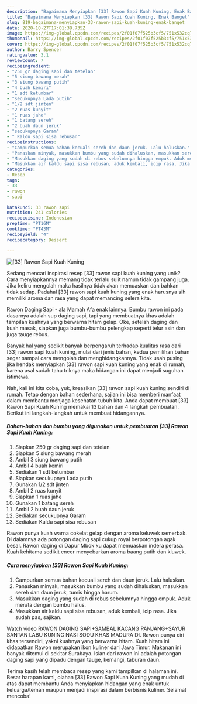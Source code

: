 ```yaml
---
description: "Bagaimana Menyiapkan [33] Rawon Sapi Kuah Kuning, Enak Banget"
title: "Bagaimana Menyiapkan [33] Rawon Sapi Kuah Kuning, Enak Banget"
slug: 819-bagaimana-menyiapkan-33-rawon-sapi-kuah-kuning-enak-banget
date: 2020-10-27T17:01:38.735Z
image: https://img-global.cpcdn.com/recipes/2f01f07f525b3cf5/751x532cq70/33-rawon-sapi-kuah-kuning-foto-resep-utama.jpg
thumbnail: https://img-global.cpcdn.com/recipes/2f01f07f525b3cf5/751x532cq70/33-rawon-sapi-kuah-kuning-foto-resep-utama.jpg
cover: https://img-global.cpcdn.com/recipes/2f01f07f525b3cf5/751x532cq70/33-rawon-sapi-kuah-kuning-foto-resep-utama.jpg
author: Barry Spencer
ratingvalue: 3.1
reviewcount: 7
recipeingredient:
- "250 gr daging sapi dan tetelan"
- "5 siung bawang merah"
- "3 siung bawang putih"
- "4 buah kemiri"
- "1 sdt ketumbar"
- "secukupnya Lada putih"
- "1/2 sdt jinten"
- "2 ruas kunyit"
- "1 ruas jahe"
- "1 batang sereh"
- "2 buah daun jeruk"
- "secukupnya Garam"
- " Kaldu sapi sisa rebusan"
recipeinstructions:
- "Campurkan semua bahan kecuali sereh dan daun jeruk. Lalu haluskan."
- "Panaskan minyak, masukkan bumbu yang sudah dihaluskan, masukkan sereh dan daun jeruk, tumis hingga harum."
- "Masukkan daging yang sudah di rebus sebelumnya hingga empuk. Aduk merata dengan bumbu halus."
- "Masukkan air kaldu sapi sisa rebusan, aduk kembali, icip rasa. Jika sudah pas, sajikan."
categories:
- Resep
tags:
- 33
- rawon
- sapi

katakunci: 33 rawon sapi 
nutrition: 241 calories
recipecuisine: Indonesian
preptime: "PT16M"
cooktime: "PT43M"
recipeyield: "4"
recipecategory: Dessert

---
```



![[33] Rawon Sapi Kuah Kuning](https://img-global.cpcdn.com/recipes/2f01f07f525b3cf5/751x532cq70/33-rawon-sapi-kuah-kuning-foto-resep-utama.jpg)

Sedang mencari inspirasi resep [33] rawon sapi kuah kuning yang unik? Cara menyiapkannya memang tidak terlalu sulit namun tidak gampang juga. Jika keliru mengolah maka hasilnya tidak akan memuaskan dan bahkan tidak sedap. Padahal [33] rawon sapi kuah kuning yang enak harusnya sih memiliki aroma dan rasa yang dapat memancing selera kita.

Rawon Daging Sapi - ala Mamah Afa enak lainnya. Bumbu rawon ini pada dasarnya adalah sup daging sapi, tapi yang membuatnya khas adalah tampilan kuahnya yang berwarna hitam gelap. Oke, setelah daging dan kuah masak, siapkan juga bumbu-bumbu pelengkap seperti telur asin dan juga tauge rebus.

Banyak hal yang sedikit banyak berpengaruh terhadap kualitas rasa dari [33] rawon sapi kuah kuning, mulai dari jenis bahan, kedua pemilihan bahan segar sampai cara mengolah dan menghidangkannya. Tidak usah pusing jika hendak menyiapkan [33] rawon sapi kuah kuning yang enak di rumah, karena asal sudah tahu triknya maka hidangan ini dapat menjadi suguhan istimewa.


Nah, kali ini kita coba, yuk, kreasikan [33] rawon sapi kuah kuning sendiri di rumah. Tetap dengan bahan sederhana, sajian ini bisa memberi manfaat dalam membantu menjaga kesehatan tubuh kita. Anda dapat membuat [33] Rawon Sapi Kuah Kuning memakai 13 bahan dan 4 langkah pembuatan. Berikut ini langkah-langkah untuk membuat hidangannya.

<!--inarticleads1-->

##### Bahan-bahan dan bumbu yang digunakan untuk pembuatan [33] Rawon Sapi Kuah Kuning:

1. Siapkan 250 gr daging sapi dan tetelan
1. Siapkan 5 siung bawang merah
1. Ambil 3 siung bawang putih
1. Ambil 4 buah kemiri
1. Sediakan 1 sdt ketumbar
1. Siapkan secukupnya Lada putih
1. Gunakan 1/2 sdt jinten
1. Ambil 2 ruas kunyit
1. Siapkan 1 ruas jahe
1. Gunakan 1 batang sereh
1. Ambil 2 buah daun jeruk
1. Sediakan secukupnya Garam
1. Sediakan  Kaldu sapi sisa rebusan


Rawon punya kuah warna cokelat gelap dengan aroma keluwek semerbak. Di dalamnya ada potongan daging sapi cukup royal berpotongan agak besar. Rawon daging di Dapur Mbok&#39;ku dapat memuaskan indera perasa. Kuah kehitama sedikit encer menyebarkan aroma baang putih dan kluwek. 

<!--inarticleads2-->

##### Cara menyiapkan [33] Rawon Sapi Kuah Kuning:

1. Campurkan semua bahan kecuali sereh dan daun jeruk. Lalu haluskan.
1. Panaskan minyak, masukkan bumbu yang sudah dihaluskan, masukkan sereh dan daun jeruk, tumis hingga harum.
1. Masukkan daging yang sudah di rebus sebelumnya hingga empuk. Aduk merata dengan bumbu halus.
1. Masukkan air kaldu sapi sisa rebusan, aduk kembali, icip rasa. Jika sudah pas, sajikan.


Watch video RAWON DAGING SAPI+SAMBAL KACANG PANJANG+SAYUR SANTAN LABU KUNING NASI SODU KHAS MADURA DI. Rawon punya ciri khas tersendiri, yakni kuahnya yang berwarna hitam. Kuah hitam ini didapatkan Rawon merupakan ikon kuliner dari Jawa Timur. Makanan ini banyak ditemui di sekitar Surabaya. Isian dari rawon ini adalah potongan daging sapi yang dipadu dengan tauge, kemangi, taburan daun. 

Terima kasih telah membaca resep yang kami tampilkan di halaman ini. Besar harapan kami, olahan [33] Rawon Sapi Kuah Kuning yang mudah di atas dapat membantu Anda menyiapkan hidangan yang enak untuk keluarga/teman maupun menjadi inspirasi dalam berbisnis kuliner. Selamat mencoba!
